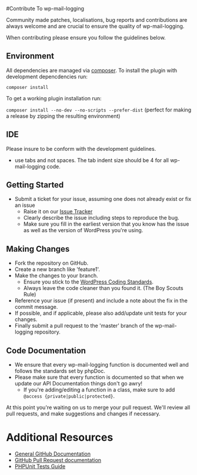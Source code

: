 #Contribute To wp-mail-logging

Community made patches, localisations, bug reports and contributions are always welcome and are crucial to ensure the quality of wp-mail-logging.

When contributing please ensure you follow the guidelines below.

## Environment
All dependencies are managed via [composer](http://getcomposer.org). 
To install the plugin with development depencdencies run:

```composer install```

To get a working plugin installation run:

```composer install --no-dev --no-scripts --prefer-dist``` (perfect for making a release by zipping the resulting environment)

## IDE

Please insure to be conform with the development guidelines.
* use tabs and not spaces. The tab indent size should be 4 for all wp-mail-logging code.

## Getting Started

* Submit a ticket for your issue, assuming one does not already exist or fix an issue
  * Raise it on our [Issue Tracker](https://github.com/No3x/wp-mail-logging/issues)
  * Clearly describe the issue including steps to reproduce the bug.
  * Make sure you fill in the earliest version that you know has the issue as well as the version of WordPress you're using.

## Making Changes

* Fork the repository on GitHub.
* Create a new branch like 'feature1'.
* Make the changes to your branch.
  * Ensure you stick to the [WordPress Coding Standards](http://codex.wordpress.org/WordPress_Coding_Standards).
  * Always leave the code cleaner than you found it. (The Boy Scouts Rule)
* Reference your issue (if present) and include a note about the fix in the commit message.
* If possible, and if applicable, please also add/update unit tests for your changes.
* Finally submit a pull request to the 'master' branch of the wp-mail-logging repository.

## Code Documentation

* We ensure that every wp-mail-logging function is documented well and follows the standards set by phpDoc.
* Please make sure that every function is documented so that when we update our API Documentation things don't go awry!
	* If you're adding/editing a function in a class, make sure to add `@access {private|public|protected}`.

At this point you're waiting on us to merge your pull request. We'll review all pull requests, and make suggestions and changes if necessary.

# Additional Resources
* [General GitHub Documentation](http://help.github.com/)
* [GitHub Pull Request documentation](http://help.github.com/send-pull-requests/)
* [PHPUnit Tests Guide](http://phpunit.de/manual/current/en/writing-tests-for-phpunit.html)
